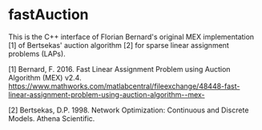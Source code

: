 # fastAuction
This is the C++ interface of Florian Bernard's original MEX implementation [1] of Bertsekas' auction algorithm [2] for sparse linear assignment problems (LAPs).
 
[1] Bernard, F. 2016. Fast Linear Assignment Problem using Auction Algorithm (MEX) v2.4. https://www.mathworks.com/matlabcentral/fileexchange/48448-fast-linear-assignment-problem-using-auction-algorithm--mex-

[2] Bertsekas, D.P. 1998. Network Optimization: Continuous and Discrete Models. Athena Scientific.
